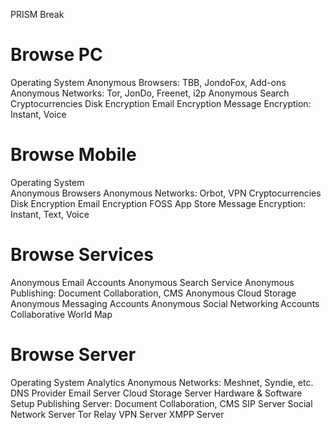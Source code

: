 PRISM Break

# Browse PC
  Operating System
  Anonymous Browsers: TBB, JondoFox, Add-ons
  Anonymous Networks: Tor, JonDo, Freenet, i2p
  Anonymous Search
  Cryptocurrencies
  Disk Encryption
  Email Encryption
  Message Encryption: Instant, Voice

# Browse Mobile
  Operating System    
  Anonymous Browsers
  Anonymous Networks: Orbot, VPN
  Cryptocurrencies
  Disk Encryption
  Email Encryption
  FOSS App Store
  Message Encryption: Instant, Text, Voice

# Browse Services
  Anonymous Email Accounts
  Anonymous Search Service
  Anonymous Publishing: Document Collaboration, CMS
  Anonymous Cloud Storage
  Anonymous Messaging Accounts
  Anonymous Social Networking Accounts
  Collaborative World Map

# Browse Server
  Operating System 
  Analytics
  Anonymous Networks: Meshnet, Syndie, etc.
  DNS Provider 
  Email Server
  Cloud Storage Server
  Hardware & Software Setup
  Publishing Server: Document Collaboration, CMS
  SIP Server
  Social Network Server
  Tor Relay
  VPN Server
  XMPP Server
